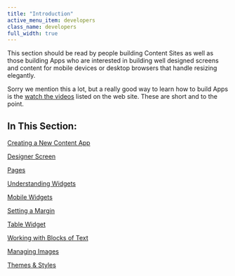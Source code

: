 ```yaml
---
title: "Introduction"
active_menu_item: developers
class_name: developers
full_width: true
---
```



This section should be read by people building Content Sites as well as those building Apps who are interested in building well designed screens and content for mobile devices or desktop browsers that handle resizing elegantly.

Sorry we mention this a lot, but a really good way to learn how to build Apps is the [watch the videos](http://www.applicationcraft.com/mobile-application/developer-center/training-videos) listed on the web site. These are short and to the point.

## In This Section:

[Creating a New Content App](creating-a-new-content-app.htm)

[Designer Screen](designer-screen.htm)

[Pages](pagesintro.htm)

[Understanding Widgets](understanding-widgets.htm)

[Mobile Widgets](mobile-widgets.htm)

[Setting a Margin](setting-a-margin.htm)

[Table Widget](table-widget.htm)

[Working with Blocks of Text](working-with-blocks-of-text.htm)

[Managing Images](managing-images.htm)

[Themes & Styles](themes-styles/index.htm)
